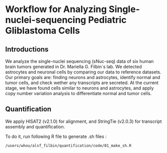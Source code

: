Workflow for Analyzing Single-nuclei-sequencing Pediatric Gliblastoma Cells
====

## Introductions
We analyze the single-nuclei sequencing (sNuc-seq) data of six human brain tumors generated in Dr. Mariella G. Filbin`s lab. We detected astrocytes and neuronal cells by comparing our data to reference datasets. Our primary goals are: finding neurons and astrocytes, identify normal and tumor cells, and check wether any transcripts are secreted. At the current stage, we have found cells similar to neurons and astrocytes, and apply copy number variation analysis to differentiate normal and tumor cells. 
  
  
## Quantification
We apply HISAT2 (v2.1.0) for alignment, and StringTie (v2.0.3) for transcript assembly and quantification.

To do it, run following R file to generate .sh files :
```{r }
/users/whou/alsf_filbin/quantification/code/01_make_sh.R 
```
<!---

And then execute all  the .sh files genereated.

## Data Processing
Gene expression of all cells from all plates of all samples are concatenated as a gene by cell matrix (47127 genes $\times$ 1152 cells).
```{r }
/users/whou/alsf_filbin/data/code/01_logTPM.R
```
<!---
We retain cells with at least 1000 genes expressed and alignment rate > 50\% (762 cells retained).
We retain genes with $\log2$-scaled TPM $> 0.1$ in at least 1\% of cells (27556 genes retained).

```{r }
/users/whou/alsf_filbin/data/code/02_logTPM_filtered.R
```
<!---

Each sample is normalize by library size (by SCRAN).
For each gene, a trend is fitted to the variance against the mean. The fitted value of this trend represents technical variability, for example due to sequencing at a given mean, under the assumption that each cell has the same amount of spike-in RNA and therefore the differences in observed expression account for measurement errors.
SCRAN is applied to decompose the gene-specific variance into biological and technical components by interpolating the fitted trend at the mean log-count for each gene.
Highly variable genes (HVGs) are identified as those with total variance greater than technical variance.
Principal component analysis (PCA) is performed using HVGs.
Top 15 Principal components (PCs) are used to perform further dimension reduction using UMAP for visualization.
```{r }
/users/whou/alsf_filbin/data/code/03_pca_umap.R
```
<!---



## Celltypes Identification 
SingleR is applied to identify the celltypes by comparing the cells with two reference datasets: La Manno (2016, Cell) dataset and  Nowakowski (2017, Science) dataset.   
To do it, run following R file:
```{r }
/users/whou/alsf_filbin/identifyCellType/code/01_identify_celltype.R
```
<!---
  
## Integration and Visualization with Atlas
In this analysis, we identify the cell types of each cell using La Manno (2016, Cell) datasets as the reference.
Since the La Manno dataset consists of mouse and human cells sequenced in fludigm c1 protocol, and Filbin`s data is human cells, we apply Seurat (v3.0) to align these datasets. 
As a data integration method, Seurat utilizes canonical correlation analysis (CCA) to identify correlated gene modules that are present in both datasets, and then mutual nearest neighbors (MNN) of the cells were identified as ``anchors`` to integrate the datasets.
Each sample is integrated with La Manno data separately.


To do it, run following R file:
```{r }
/users/whou/alsf_filbin/data/integrate_each_to_atlas_rmDEG/code/01_integrate.R
/users/whou/alsf_filbin/data/integrate_each_to_atlas_rmDEG/code/02_umap.R
/users/whou/alsf_filbin/data/integrate_each_to_atlas_rmDEG/code/03_plot_umap.R
```
<!---

  
## Copy Number Variation Analysis
We apply inferCNV (v.1.3.4) to compare our data to the normal human cells in La Manno datasets. 
To do it, run following R file:
```{r }
/users/whou/alsf_filbin/data/infercnv/01_make.R
/users/whou/alsf_filbin/data/infercnv/02_run_infercnv.R
```
<!---
  
## Contact the Author
Author: Wenpin Hou

Report bugs and provide suggestions by sending email to:

Maintainer: Wenpin Hou (whou10@jhu.edu)

Or open a new issue on this Github page

